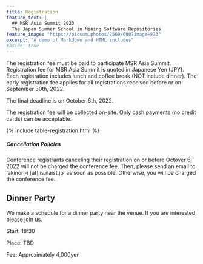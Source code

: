 ```yaml
---
title: Registration
feature_text: |
  ## MSR Asia Summit 2023
  The Japan Summer School in Mining Software Repositories
feature_image: "https://picsum.photos/2560/600?image=873"
excerpt: "A demo of Markdown and HTML includes"
#aside: true
---
```


The registration fee must be paid to participate MSR Asia Summit. Registration fee for MSR Asia Summit is quoted in Japanese Yen (JPY). Each registration includes lunch and coffee break (NOT include dinner).
The early registration fee applies for all registrations received before or on September 30th, 2022.

The final deadline is on October 6th, 2022.

The registration fee will be collected on-site. Only cash payments (no credit cards) can be acceptable.

{% include table-registration.html %}


##### Cancellation Policies

Conference registrants canceling their registration on or before Octover 6, 2022 will not be charged the conference fee. Then, please send an email to ‘akinori-i [at] is.naist.jp’ as soon as possible. Otherwise, you will be charged the conference fee.

## Dinner Party

We make a schedule for a dinner party near the venue. If you are interested, please join us.

Start: 18:30

Place: TBD

Fee: Approximately 4,000yen
